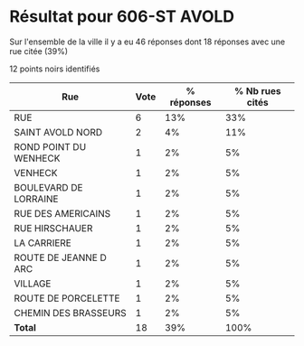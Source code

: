 # Résultat pour 606-ST AVOLD

Sur l'ensemble de la ville il y a eu 46 réponses dont 18 réponses avec une rue citée (39%)

12 points noirs identifiés

| Rue | Vote | % réponses | % Nb rues cités|
|-----|------|------------|----------------|
| RUE | 6 | 13% | 33%|
| SAINT AVOLD NORD | 2 | 4% | 11%|
| ROND POINT DU WENHECK | 1 | 2% | 5%|
| VENHECK | 1 | 2% | 5%|
| BOULEVARD DE LORRAINE | 1 | 2% | 5%|
| RUE DES AMERICAINS | 1 | 2% | 5%|
| RUE HIRSCHAUER | 1 | 2% | 5%|
| LA CARRIERE | 1 | 2% | 5%|
| ROUTE DE JEANNE D ARC | 1 | 2% | 5%|
| VILLAGE | 1 | 2% | 5%|
| ROUTE DE PORCELETTE | 1 | 2% | 5%|
| CHEMIN DES BRASSEURS | 1 | 2% | 5%|
| **Total** | 18 | 39% | 100%|
